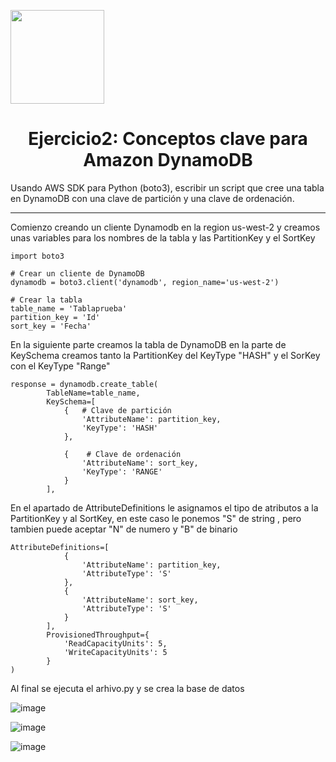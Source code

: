 <p align="left""><img src="https://semanadelcannabis.cayetano.edu.pe/assets/img/logo-upch.png" width="150">
<h1 align="center">Ejercicio2: Conceptos clave para Amazon DynamoDB</h1>
</p>
<p>Usando AWS SDK para Python (boto3), escribir un script que cree una tabla en DynamoDB
con una clave de partición y una clave de ordenación.</p>
<hr>

<p>
Comienzo creando un cliente Dynamodb en la region us-west-2  y creamos unas variables para los nombres de la tabla y las PartitionKey y el SortKey 
</p>

```
import boto3

# Crear un cliente de DynamoDB
dynamodb = boto3.client('dynamodb', region_name='us-west-2')

# Crear la tabla
table_name = 'Tablaprueba'
partition_key = 'Id'
sort_key = 'Fecha'

```

<p>
En la siguiente parte creamos la tabla de DynamoDB en la parte de KeySchema creamos tanto la PartitionKey del KeyType "HASH" y el SorKey con el KeyType "Range" 
</p>

```
response = dynamodb.create_table(
        TableName=table_name,
        KeySchema=[
            {   # Clave de partición
                'AttributeName': partition_key,
                'KeyType': 'HASH'  
            },
            
            {    # Clave de ordenación
                'AttributeName': sort_key,
                'KeyType': 'RANGE' 
            }
        ],

```

<p>
En el apartado de AttributeDefinitions le asignamos el tipo de atributos a la PartitionKey y al SortKey, en este caso le ponemos "S" de string , pero tambien puede aceptar "N" de numero y "B" de binario
</p>


```
AttributeDefinitions=[
            {
                'AttributeName': partition_key,
                'AttributeType': 'S' 
            },
            {
                'AttributeName': sort_key,
                'AttributeType': 'S'
            }
        ],
        ProvisionedThroughput={
            'ReadCapacityUnits': 5,
            'WriteCapacityUnits': 5
        }
)       

```
Al final se ejecuta el arhivo.py y se crea la base de datos

![image](https://github.com/JoseCuevaRamos/Proyecto_AWS/assets/150297438/3e60a471-325b-4608-9232-4067bb6706e3)

![image](https://github.com/JoseCuevaRamos/Proyecto_AWS/assets/150297438/22564fce-a6e9-446c-a419-67ed502bbb28)


![image](https://github.com/JoseCuevaRamos/Proyecto_AWS/assets/150297438/2c92b0b0-fcd4-428e-9870-bd1cd9aaa7d4)




